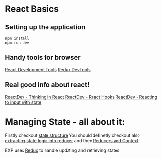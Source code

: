 # React Basics

## Setting up the application

```shell
npm install
npm run dev
```

## Handy tools for browser

[React Development Tools](https://react.dev/learn/react-developer-tools)
[Redux DevTools](https://github.com/reduxjs/redux-devtools)

## Real good info about react!

[ReactDev - Thinking in React](https://react.dev/learn/thinking-in-react)
[ReactDev - React Hooks](https://react.dev/reference/react/hooks)
[ReactDev - Reacting to input with state](https://react.dev/learn/reacting-to-input-with-state)

# Managing State - all about it:
Firstly checkout [state structure](https://react.dev/learn/reacting-to-input-with-state)
You should definetly checkout also [extracting state logic into reducer](https://react.dev/learn/extracting-state-logic-into-a-reducer) and then [Reducers and Context](https://react.dev/learn/scaling-up-with-reducer-and-context)

EXP uses [Redux](https://react-redux.js.org/introduction/why-use-react-redux) to handle updating and retrieving states
